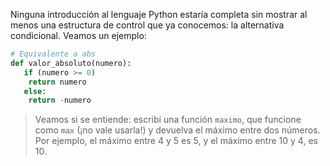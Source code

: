 Ninguna introducción al lenguaje Python estaría completa sin mostrar al menos una estructura de control que ya conocemos: la alternativa condicional. Veamos un ejemplo:


```python
# Equivalente a abs
def valor_absoluto(numero):
   if (numero >= 0)
    return numero
   else:
    return -numero
```

> Veamos si se entiende: escribí una función `maximo`, que funcione como `max` (¡no vale usarla!) y devuelva el máximo entre dos números. Por ejemplo, el máximo entre 4 y 5 es 5, y el máximo entre 10 y 4, es 10.
